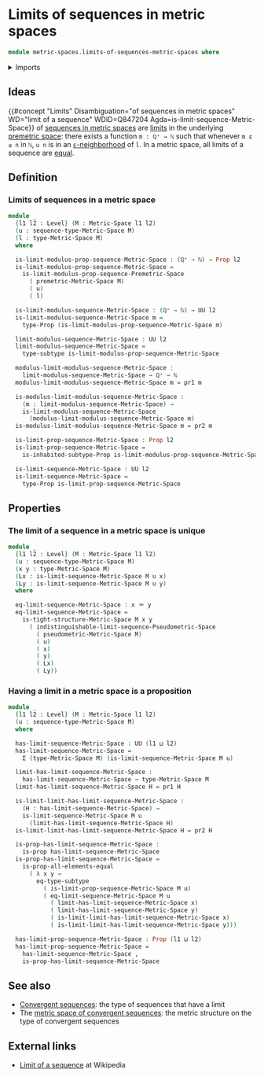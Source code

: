 # Limits of sequences in metric spaces

```agda
module metric-spaces.limits-of-sequences-metric-spaces where
```

<details><summary>Imports</summary>

```agda
open import elementary-number-theory.inequality-natural-numbers
open import elementary-number-theory.natural-numbers
open import elementary-number-theory.positive-rational-numbers

open import foundation.dependent-pair-types
open import foundation.identity-types
open import foundation.inhabited-subtypes
open import foundation.inhabited-types
open import foundation.propositions
open import foundation.subtypes
open import foundation.universe-levels

open import metric-spaces.limits-of-sequences-premetric-spaces
open import metric-spaces.limits-of-sequences-pseudometric-spaces
open import metric-spaces.metric-spaces
open import metric-spaces.sequences-metric-spaces
```

</details>

## Ideas

{{#concept "Limits" Disambiguation="of sequences in metric spaces" WD="limit of a sequence" WDID=Q847204 Agda=is-limit-sequence-Metric-Space}}
of [sequences in metric spaces](metric-spaces.sequences-metric-spaces.md) are
[limits](metric-spaces.limits-of-sequences-premetric-spaces.md) in the
underlying [premetric space](metric-spaces.premetric-spaces.md): there exists a
function `m : ℚ⁺ → ℕ` such that whenever `m ε ≤ n` in `ℕ`, `u n` is in an
[`ε`-neighborhood](metric-spaces.premetric-structures.md) of `l`. In a metric
space, all limits of a sequence are [equal](foundation.identity-types.md).

## Definition

### Limits of sequences in a metric space

```agda
module _
  {l1 l2 : Level} (M : Metric-Space l1 l2)
  (u : sequence-type-Metric-Space M)
  (l : type-Metric-Space M)
  where

  is-limit-modulus-prop-sequence-Metric-Space : (ℚ⁺ → ℕ) → Prop l2
  is-limit-modulus-prop-sequence-Metric-Space =
    is-limit-modulus-prop-sequence-Premetric-Space
      ( premetric-Metric-Space M)
      ( u)
      ( l)

  is-limit-modulus-sequence-Metric-Space : (ℚ⁺ → ℕ) → UU l2
  is-limit-modulus-sequence-Metric-Space m =
    type-Prop (is-limit-modulus-prop-sequence-Metric-Space m)

  limit-modulus-sequence-Metric-Space : UU l2
  limit-modulus-sequence-Metric-Space =
    type-subtype is-limit-modulus-prop-sequence-Metric-Space

  modulus-limit-modulus-sequence-Metric-Space :
    limit-modulus-sequence-Metric-Space → ℚ⁺ → ℕ
  modulus-limit-modulus-sequence-Metric-Space m = pr1 m

  is-modulus-limit-modulus-sequence-Metric-Space :
    (m : limit-modulus-sequence-Metric-Space) →
    is-limit-modulus-sequence-Metric-Space
      (modulus-limit-modulus-sequence-Metric-Space m)
  is-modulus-limit-modulus-sequence-Metric-Space m = pr2 m

  is-limit-prop-sequence-Metric-Space : Prop l2
  is-limit-prop-sequence-Metric-Space =
    is-inhabited-subtype-Prop is-limit-modulus-prop-sequence-Metric-Space

  is-limit-sequence-Metric-Space : UU l2
  is-limit-sequence-Metric-Space =
    type-Prop is-limit-prop-sequence-Metric-Space
```

## Properties

### The limit of a sequence in a metric space is unique

```agda
module _
  {l1 l2 : Level} (M : Metric-Space l1 l2)
  (u : sequence-type-Metric-Space M)
  (x y : type-Metric-Space M)
  (Lx : is-limit-sequence-Metric-Space M u x)
  (Ly : is-limit-sequence-Metric-Space M u y)
  where

  eq-limit-sequence-Metric-Space : x ＝ y
  eq-limit-sequence-Metric-Space =
    is-tight-structure-Metric-Space M x y
      ( indistinguishable-limit-sequence-Pseudometric-Space
        ( pseudometric-Metric-Space M)
        ( u)
        ( x)
        ( y)
        ( Lx)
        ( Ly))
```

### Having a limit in a metric space is a proposition

```agda
module _
  {l1 l2 : Level} (M : Metric-Space l1 l2)
  (u : sequence-type-Metric-Space M)
  where

  has-limit-sequence-Metric-Space : UU (l1 ⊔ l2)
  has-limit-sequence-Metric-Space =
    Σ (type-Metric-Space M) (is-limit-sequence-Metric-Space M u)

  limit-has-limit-sequence-Metric-Space :
    has-limit-sequence-Metric-Space → type-Metric-Space M
  limit-has-limit-sequence-Metric-Space H = pr1 H

  is-limit-limit-has-limit-sequence-Metric-Space :
    (H : has-limit-sequence-Metric-Space) →
    is-limit-sequence-Metric-Space M u
      (limit-has-limit-sequence-Metric-Space H)
  is-limit-limit-has-limit-sequence-Metric-Space H = pr2 H

  is-prop-has-limit-sequence-Metric-Space :
    is-prop has-limit-sequence-Metric-Space
  is-prop-has-limit-sequence-Metric-Space =
    is-prop-all-elements-equal
      ( λ x y →
        eq-type-subtype
          ( is-limit-prop-sequence-Metric-Space M u)
          ( eq-limit-sequence-Metric-Space M u
            ( limit-has-limit-sequence-Metric-Space x)
            ( limit-has-limit-sequence-Metric-Space y)
            ( is-limit-limit-has-limit-sequence-Metric-Space x)
            ( is-limit-limit-has-limit-sequence-Metric-Space y)))

  has-limit-prop-sequence-Metric-Space : Prop (l1 ⊔ l2)
  has-limit-prop-sequence-Metric-Space =
    has-limit-sequence-Metric-Space ,
    is-prop-has-limit-sequence-Metric-Space
```

## See also

- [Convergent sequences](metric-spaces.convergent-sequences-metric-spaces.md):
  the type of sequences that have a limit
- The
  [metric space of convergent sequences](metric-spaces.metric-space-of-convergent-sequences-metric-spaces.md):
  the metric structure on the type of convergent sequences

## External links

- [Limit of a sequence](https://en.wikipedia.org/wiki/Limit_of_a_sequence) at
  Wikipedia

